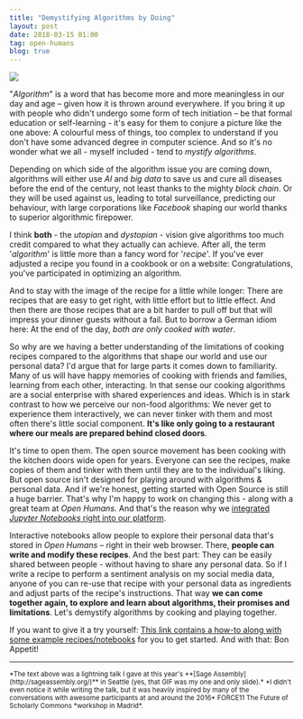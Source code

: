 ```yaml
---
title: "Demystifying Algorithms by Doing"
layout: post
date: 2018-03-15 01:00
tag: open-humans
blog: true
---
```

![](/assets/images/sage-talk.gif)

"*Algorithm*" is a word that has become more and more meaningless in our day and age – given how it is thrown around everywhere. If you bring it up with people who didn't undergo some form of tech initiation – be that formal education or self-learning - it's easy for them to conjure a picture like the one above: A colourful mess of things, too complex to understand if you don't have some advanced degree in computer science. And so it's no wonder what we all - myself included - tend to *mystify algorithms*.

Depending on which side of the algorithm issue you are coming down, algorithms will either use *AI* and *big data* to save us and cure all diseases before the end of the century, not least thanks to the mighty *block chain*. Or they will be used against us, leading to total surveillance, predicting our behaviour, with large corporations like *Facebook* shaping our world thanks to superior algorithmic firepower.

I think **both** - the *utopian* and *dystopian* - vision give algorithms too much credit compared to what they actually can achieve. After all, the term '*algorithm*' is little more than a fancy word for '*recipe*'. If you've ever adjusted a recipe you found in a cookbook or on a website: Congratulations, you've participated in optimizing an algorithm.

And to stay with the image of the recipe for a little while longer: There are recipes that are easy to get right, with little effort but to little effect. And then there are those recipes that are a bit harder to pull off but that will impress your dinner guests without a fail. But to borrow a German idiom here: At the end of the day, *both are only cooked with water*.

So why are we having a better understanding of the limitations of cooking recipes compared to the algorithms that shape our world and use our personal data? I'd argue that for large parts it comes down to familiarity. Many of us will have happy memories of cooking with friends and families, learning from each other, interacting. In that sense our cooking algorithms are a social enterprise with shared experiences and ideas. Which is in stark contrast to how we perceive our non-food algorithms: We never get to experience them interactively, we can never tinker with them and most often there's little social component. **It's like only going to a restaurant where our meals are prepared behind closed doors**.

It's time to open them. The open source movement has been cooking with the kitchen doors wide open for years. Everyone can see the recipes, make copies of them and tinker with them until they are to the individual's liking. But open source isn't designed for playing around with algorithms & personal data. And if we're honest, getting started with Open Source is still a huge barrier. That's why I'm happy to work on changing this - along with a great team at *Open Humans*. And that's the reason why we [integrated *Jupyter Notebooks* right into our platform](http://openhumansfoundation.org/ohjh-example-notebooks).

Interactive notebooks allow people to explore their personal data that's stored in *Open Humans* – right in their web browser. There, **people can write and modify these recipes**. And the best part: They can be easily shared between people - without having to share any personal data. So if I write a recipe to perform a sentiment analysis on my social media data, anyone of you can re-use that recipe with your personal data as ingredients and adjust parts of the recipe's instructions. That way **we can come together again, to explore and learn about algorithms, their promises and limitations**. Let's demystify algorithms by cooking and playing together.

If you want to give it a try yourself: [This link contains a how-to along with some example recipes/notebooks](http://openhumansfoundation.org/ohjh-example-notebooks) for you to get started. And with that: Bon Appetit!

<hr>
<small>
*The text above was a lightning talk I gave at this year's **[Sage Assembly](http://sageassembly.org/)** in Seattle (yes, that GIF was my one and only slide).*
</small>

<small>
*I didn't even notice it while writing the talk, but it was heavily inspired by many of the conversations with awesome participants at and around the 2016* FORCE11 The Future of Scholarly Commons *workshop in Madrid*.
</small>
